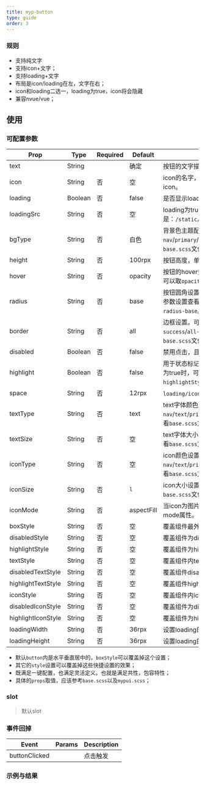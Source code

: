 ```yaml
---
title: myp-button
type: guide
order: 3
---
```


### 规则

- 支持纯文字
- 支持icon+文字；
- 支持loading+文字
- 布局是icon/loading在左，文字在右；
- icon和loading二选一，loading为true，icon将会隐藏
- 兼容nvue/vue；

## 使用

### 可配置参数

| Prop | Type | Required | Default | Description |
|-------------|------------|--------|--------|-----|
| text | String |  | 确定 | 按钮的文字描述。|
| icon | String | 否 | 空 | icon的名字，或者图片地址，图片会自动识别，默认不带icon。 |
| loading | Boolean | 否 | false | 是否显示loading。true时显示loading。 |
| loadingSrc | String | 否 | 空 | loading为true时显示，这时候icon会隐藏。默认gif是：`/static/ui/loading.gif`。|
| bgType | String | 否 | 白色 | 背景色主题配置。可以取`nav`/`primary`/`success`/`warning`/`error`。更多参数设置查看`base.scss`文件，默认对应的`class`为`myp-bg`。|
| height | String | 否 | 100rpx | 按钮高度，单位rpx。可以取`ss`/`s`/`base`/`l`/`ll`。|
| hover | String | 否 | opacity | 按钮的hover效果，状态为disabled和loading下hover无效。可以取`opacity`/`bg`/`bg-opacity`。|
| radius | String | 否 | base | 按钮圆角设置。可以取`ss`/`s`/`base`/`l`/`ll`，`none`取消圆角。更多参数设置查看`base.scss`文件，默认对应的`class`为`myp-radius-base`。|
| border | String | 否 | all | 边框设置。可以取`all-light`/`all-dark`/`all-primary`/`all-success`/`all-warning`/`all-error`。更多参数设置查看`base.scss`文件，默认对应的`class`为`myp-border-all`。|
| disabled | Boolean | 否 | false | 禁用点击，且会具备`myp-disabled`class的禁用效果 |
| highlight | Boolean | 否 | false | 用于状态标记，是否`hightlight`，方便设置和切换状态使用，为true时，可设置按钮`highlightStyle`/`highlightTextStyle`/`highlightIconStyle`。 |
| space | String | 否 | 12rpx | `loading/icon`与`text`之间`margin-left`的间距。 |
| textType | String | 否 | text | text字体颜色设置。可以取`nav`/`text`/`primary`/`success`/`warning`/`error`。更多参数设置查看`base.scss`文件，默认对应的`class`为`myp-color`。 |
| textSize | String | 否 | 空 | text字体大小设置。可以取`ss`/`s`/`base`/`l`/`ll`。更多参数设置查看`base.scss`文件，默认对应的`class`为`myp-size`。 |
| iconType | String | 否 | 空 | icon颜色设置。可以取`nav`/`text`/`primary`/`success`/`warning`/`error`。更多参数设置查看`base.scss`文件，默认对应的`class`为`myp-color`。 |
| iconSize | String | 否 | `l` | icon大小设置。可以取`ss`/`s`/`base`/`l`/`ll`。更多参数设置查看`base.scss`文件，默认对应的`class`为`myp-size`。 |
| iconMode | String | 否 | aspectFill | 当icon为图片时的mode，更多参数查看uni的image标签mode属性。 |
| boxStyle | String | 否 | 空 | 覆盖组件最外层样式。 |
| disabledStyle | String | 否 | 空 | 覆盖组件为disabled状态时最外层样式。 |
| highlightStyle | String | 否 | 空 | 覆盖组件为highlight状态时最外层样式。 |
| textStyle | String | 否 | 空 | 覆盖组件内text样式。 |
| disabledTextStyle | String | 否 | 空 | 覆盖组件disabled状态时text样式。|
| highlightTextStyle | String | 否 | 空 | 覆盖组件highlight状态时text样式。 |
| iconStyle | String | 否 | 空 | 覆盖组件内icon样式。 |
| disabledIconStyle | String | 否 | 空 | 覆盖组件为disabled时icon样式。 |
| highlightIconStyle | String | 否 | 空 | 覆盖组件为highlight时icon样式。 |
| loadingWidth | String | 否 | 36rpx | 设置loading的宽度。|
| loadingHeight | String | 否 | 36rpx | 设置loading的高度。|

- 默认`button`内是水平垂直居中的，`boxStyle`可以覆盖掉这个设置；
- 其它的`style`设置可以覆盖掉这些快捷设置的效果；
- 既满足一键配置，也满足灵活定义。也就是满足共性，包容特性；
- 具体的`props`取值，应该参考`base.scss`以及`mypui.scss`；

### slot

> 默认slot

### 事件回掉
| Event     | Params   | Description  |
|--------|--------|-----|
| buttonClicked | | 点击触发 |

### 示例与结果

